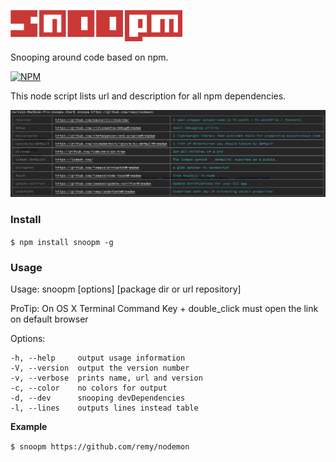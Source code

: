 <p align="left"><img src="logo.png" alt="snoopm" height="50px"></p>

Snooping around code based on npm.

[![NPM](https://nodei.co/npm/snoopm.png?compact=true)](https://nodei.co/npm/<package>/)

This node script lists url and description for all npm dependencies.

![Alt vmware](https://github.com/carvilsi/snoopm/raw/master/img.png)

### Install

 `$ npm install snoopm -g`


### Usage

Usage: snoopm [options] [package dir or url repository]  

ProTip: On OS X Terminal Command Key + double_click must open the link on default browser

Options:

    -h, --help     output usage information
    -V, --version  output the version number
    -v, --verbose  prints name, url and version
    -c, --color    no colors for output
    -d, --dev      snooping devDependencies
    -l, --lines    outputs lines instead table


**Example**

`$ snoopm https://github.com/remy/nodemon`
